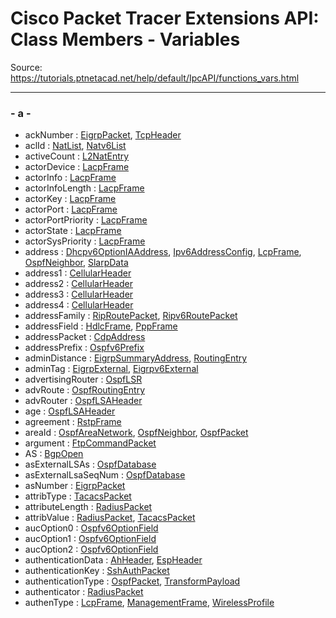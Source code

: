 # Cisco Packet Tracer Extensions API: Class Members - Variables

Source: https://tutorials.ptnetacad.net/help/default/IpcAPI/functions_vars.html

---

### \- a -

  * ackNumber : [EigrpPacket](struct_eigrp_packet.html#aec4666828a3075c01d71a55d9e04e4af), [TcpHeader](struct_tcp_header.html#a34c4baca773022db8854ea084afd3799)
  * aclId : [NatList](struct_nat_list.html#a2255fb6857aeb2786ece0280fbdd8d6b), [Natv6List](struct_natv6_list.html#aa01f8d1f8aedc3d5da2204095e4e40da)
  * activeCount : [L2NatEntry](struct_l2_nat_entry.html#a5bd358cca430431e52db19d2ff06ec05)
  * actorDevice : [LacpFrame](struct_lacp_frame.html#abc17fabfbcb9fe8261f5b426dde53d01)
  * actorInfo : [LacpFrame](struct_lacp_frame.html#a2512cbeca0b301c8180e9c7bbc173f9f)
  * actorInfoLength : [LacpFrame](struct_lacp_frame.html#a9c7e035c985463229988e60c5b3bf48d)
  * actorKey : [LacpFrame](struct_lacp_frame.html#a4ef75c87c2b125f0c3728ec7121a5977)
  * actorPort : [LacpFrame](struct_lacp_frame.html#aa6c3556339aa1c43196c726bcfce1892)
  * actorPortPriority : [LacpFrame](struct_lacp_frame.html#a723bad49d032d49f323b890e93982616)
  * actorState : [LacpFrame](struct_lacp_frame.html#a38fd900c419faea702614242104a5cd0)
  * actorSysPriority : [LacpFrame](struct_lacp_frame.html#a177ef2bf5be5b85d0a47d33c71360585)
  * address : [Dhcpv6OptionIAAddress](struct_dhcpv6_option_i_a_address.html#ac88956d4ddcb110df634e646d5415328), [Ipv6AddressConfig](struct_ipv6_address_config.html#a1eb1b52eeea37ca4a9651d38891af799), [LcpFrame](struct_lcp_frame.html#ad167587157f6629e8b9152ab12abd0e6), [OspfNeighbor](struct_ospf_neighbor.html#a29f284d6cf73aa459cbbcb21d71e841a), [SlarpData](struct_slarp_data.html#ab25d8bce573058fefc33a0e889795b8b)
  * address1 : [CellularHeader](struct_cellular_header.html#ac4541f234ef02cd6c4eccff8eb4938b9)
  * address2 : [CellularHeader](struct_cellular_header.html#a9bc6fe433208a740e67af275e494a9db)
  * address3 : [CellularHeader](struct_cellular_header.html#a4a5da07e86aa687ceb4bd9c5f86fb581)
  * address4 : [CellularHeader](struct_cellular_header.html#a14bed4d60d3a40f52f1a7f264467555c)
  * addressFamily : [RipRoutePacket](struct_rip_route_packet.html#a56682f4c90e42cb484f7c58bbf381357), [Ripv6RoutePacket](struct_ripv6_route_packet.html#aa72acdee06bd6cfdea9942693cff2b41)
  * addressField : [HdlcFrame](struct_hdlc_frame.html#a3ad4c96357ff583b96564c0b55125933), [PppFrame](struct_ppp_frame.html#a5a8e2dd817beb8ac9d46c5fd6d501c2a)
  * addressPacket : [CdpAddress](struct_cdp_address.html#a42d1904e5bd7d2d01da84c607cfe4788)
  * addressPrefix : [Ospfv6Prefix](struct_ospfv6_prefix.html#aa42404fac57cae95798092d30ac1d9c0)
  * adminDistance : [EigrpSummaryAddress](struct_eigrp_summary_address.html#a44e89cfa69cb3216643d51f6a8256d47), [RoutingEntry](struct_routing_entry.html#a6effdb0f30abf2d34db3eb3a66fd7804)
  * adminTag : [EigrpExternal](struct_eigrp_external.html#a92e54d9cd9ae336ea0a2eaa8cb35fdcf), [Eigrpv6External](struct_eigrpv6_external.html#aa0331e9fb10b887d5d071288919ecefd)
  * advertisingRouter : [OspfLSR](struct_ospf_l_s_r.html#a6a616bcbf6aa3753ee21e3f21a85a1ae)
  * advRoute : [OspfRoutingEntry](struct_ospf_routing_entry.html#a9932c9ae2630be87d59ab5f876f298ef)
  * advRouter : [OspfLSAHeader](struct_ospf_l_s_a_header.html#a9bfca690baaf4c6c07498f86e29dfb20)
  * age : [OspfLSAHeader](struct_ospf_l_s_a_header.html#a2662a96c3f4a6b15bf05660b3d4897d6)
  * agreement : [RstpFrame](struct_rstp_frame.html#a89951b1537d3410b1e7c33a0b8e5cc20)
  * areaId : [OspfAreaNetwork](struct_ospf_area_network.html#a6afe3530ce4a39c225dc847a5793aca8), [OspfNeighbor](struct_ospf_neighbor.html#a958ba56144c0a9af5488217b1c5622a1), [OspfPacket](struct_ospf_packet.html#a498610703e88fc32d78f7917e5245b08)
  * argument : [FtpCommandPacket](struct_ftp_command_packet.html#a5f86ecb1d0de26bcfff7bf1e0873b42b)
  * AS : [BgpOpen](struct_bgp_open.html#a56fe761e8c9b3d5568ea1f0f50b80dba)
  * asExternalLSAs : [OspfDatabase](struct_ospf_database.html#aefcd6785a4267a175455ad255ed92200)
  * asExternalLsaSeqNum : [OspfDatabase](struct_ospf_database.html#a7266860bf617462d9b124b98405fd6dd)
  * asNumber : [EigrpPacket](struct_eigrp_packet.html#af53db4e983df1336e36c0877d45d5eb9)
  * attribType : [TacacsPacket](struct_tacacs_packet.html#a89375e47280cd713bbe507e395814c69)
  * attributeLength : [RadiusPacket](struct_radius_packet.html#adc4b16fa974b4f6495415bb79e35b0b2)
  * attribValue : [RadiusPacket](struct_radius_packet.html#a2110ccdeaae25ae0703bfbc89c873685), [TacacsPacket](struct_tacacs_packet.html#a2dde62de6a925f30218c73b280da1fca)
  * aucOption0 : [Ospfv6OptionField](struct_ospfv6_option_field.html#acfb93c35b30efc93c0651e1cbf5c9ab1)
  * aucOption1 : [Ospfv6OptionField](struct_ospfv6_option_field.html#a12a5e1a87f2bf2f4911176d0b8bd10df)
  * aucOption2 : [Ospfv6OptionField](struct_ospfv6_option_field.html#a35bd5e75ba9091582f0cd3cd666a40b1)
  * authenticationData : [AhHeader](struct_ah_header.html#a0aca5a64ac67b0bcbd06ca1549d9f3c3), [EspHeader](struct_esp_header.html#a810fd116d8397365f44336a1ebe74b2e)
  * authenticationKey : [SshAuthPacket](struct_ssh_auth_packet.html#a14dbad8d6d78d8bea28dec7eba9ace50)
  * authenticationType : [OspfPacket](struct_ospf_packet.html#a9fe5c8dda025572f0b04abaea94098aa), [TransformPayload](struct_transform_payload.html#acf6c88c56ad18658ae9e2d400158caf8)
  * authenticator : [RadiusPacket](struct_radius_packet.html#a4b3aa53917f7cdbfdd099ea051333242)
  * authenType : [LcpFrame](struct_lcp_frame.html#ab91db03931bcec48959c02364200855a), [ManagementFrame](struct_management_frame.html#ac6db927e6c56797620711333099e9f47), [WirelessProfile](struct_wireless_profile.html#a6f26fdb66083e70d4c388fc9233e79b7)


